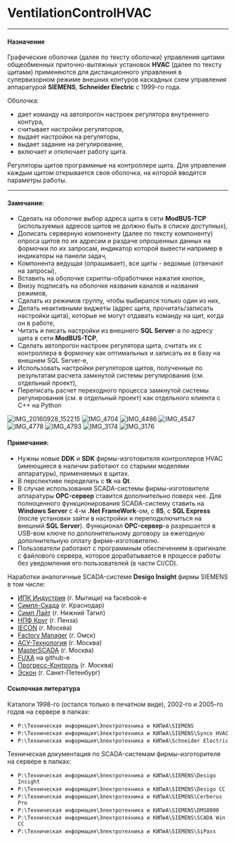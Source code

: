 # VentilationControlHVAC

----
#### Назначение
Графические оболочки (далее по тексту оболочки) управления щитами общеобменных приточно-вытяжных установок **HVAC** (далее по тексту щитами) применяются для дистанционного управления в супервизорном режиме внешних контуров каскадных схем управления аппаратурой **SIEMENS**, **Schneider Electric** с 1999-го года.

Оболочка: 
 - дает команду на автопрогон настроек регулятора внутреннего контура,
 - считывает настройки регуляторов,
 - выдает настройки на регуляторы,
 - выдает задание на регулирование,
 - включает и отключает работу щита.

Регуляторы щитов программные на контроллере щита.
Для управления каждым щитом открывается своя оболочка, на которой вводятся параметры работы.

----
#### Замечания:
 - Сделать на оболочке выбор адреса щита в сети **ModBUS-TCP** (используемых адресов щитов не должно быть в списке доступных),
 - Дописать серверную компоненту (далее по тексту компоненту) опроса щитов по их адресам и раздаче опрошенных данных на формочки по их запросам, индикатор которой вывести например в индикаторы на панели задач,
 - Компонента ведущая (опрашивает), все щиты - ведомые (отвечают на запросы),
 - Вставить на оболочке скрипты-обработчики нажатия кнопок,
 - Внизу подписать на оболочке названия каналов и названия режимов,
 - Сделать из режимов группу, чтобы выбирался только один из них,
 - Делать неактивными виджеты (адрес щита, прочитать/записать настройки щита), которые не могут отдавать команду на щит, когда он в работе,
 - Читать и писать настройки из внешнего **SQL Server**-а по адресу щита в сети **ModBUS-TCP**,
 - Сделать автопрогон настроек регулятора щита, считать их с контроллера в формочку как оптимальных и записать их в базу на внешнем SQL Server-е,
 - Использовать настройки регуляторов щитов, полученные по результатам расчета замкнутой системы регулирования (см. отдельный проект),
 - Переписать расчет переходного процесса замкнутой системы регулирования (см. в отдельный проект) как отдельного клиента с C++ на Python

![IMG_20160928_152215](https://user-images.githubusercontent.com/104857185/169311708-07b7b03a-a0fc-4fd0-a122-0f73b721b21e.jpg)
![IMG_4704](https://user-images.githubusercontent.com/104857185/169308673-81a780ba-8a2d-46db-ab37-a9f41d53fa34.JPG)
![IMG_4486](https://user-images.githubusercontent.com/104857185/169309000-4f485313-a44b-4f15-818e-b0a76adfc1ff.JPG)
![IMG_4547](https://user-images.githubusercontent.com/104857185/169310149-21e65ddf-7baa-45be-a14c-aa3a2d774197.JPG)
![IMG_4778](https://user-images.githubusercontent.com/104857185/169310532-a605a20f-8389-42ef-9c34-928f5b01c33a.JPG)
![IMG_4793](https://user-images.githubusercontent.com/104857185/169310808-5151ae47-95cf-4c17-8756-ea7f3cd65ec5.JPG)
![IMG_3174](https://user-images.githubusercontent.com/104857185/170977221-276454ab-5e53-4747-8108-c8fcff0e6f48.JPG)
![IMG_3176](https://user-images.githubusercontent.com/104857185/170977297-a0bd49e5-281f-4405-9636-5aa8f5c7a8ed.JPG)


#### Примечания:
 - Нужны новые **DDK** и **SDK** фирмы-изготовителя контроллеров HVAC (имеющиеся в наличии работают со старыми моделями аппаратуры), применяемых в щитах.
 - В перспективе переделать с **tk** на **Qt**.
 - В случае использования SCADA-системы фирмы-изготовителя аппаратуры **OPC-сервер** ставится дополнительно поверх нее. Для полноценного функционирования SCADA-систему ставить на **Windows Server** с 4-м **.Net FrameWork**-ом, с **IIS**, с **SQL Express** (после установки зайти в настройки и переподключиться на внешний **SQL Server**). Функционал **OPC-сервер**-а разрешается в USB-вом ключе по дополнительному договору за ежегодную дополнительную оплату фирме-изготовителю.
 - Пользователи работают с программным обеспечением в оригинале с файлового сервера, которое дорабатывается в процессе работы без уведомления его пользователей (в части CI/CD).

Наработки аналогичные SCADA-системе **Desigo Insight** фирмы SIEMENS в том числе:
 * [ИПК Индустрия](https://www.facebook.com/ipkindustriya/) (г. Мытищи) на facebook-е
 * [Симпл-Скада](https://simple-scada.com/) (г. Краснодар) 
 * [Симп Лайт](https://simplight.ru/) (г. Нижний Тагил) 
 * [НПФ Круг](https://www.krug2000.ru/products/ppr/scada-2000.html?utm_medium=cpc&utm_source=mail.yandex.ru&utm_campaign=15353707&utm_term=%D0%BA%D1%83%D0%BF%D0%B8%D1%82%D1%8C%20scada&utm_content=none.0&yclid=2892848951052795745) (г. Пенза)
 * [IECON](https://www.iecon.ru/about/) (г. Москва)
 * [Factory Manager](https://factorymanager.ru/) (г. Омск)
 * [АСУ-Технология](https://factorymanager.ru/) (г. Москва)
 * [MasterSCADA](https://masterscada.ru/?yclid=2966471923235094160#pos) (г. Москва)
 * [FUXA](https://github.com/frangoteam/FUXA) на github-е
 * [Прогресс-Контроль](https://progress-control.ru/) (г. Москва)
 * [Эскон](https://eskon-spb.ru) (г. Санкт-Петенбург)

#### Ссылочная литература
Каталоги 1998-го (остался только в печатном виде), 2002-го и 2005-го годов на сервере в папках:
 - `P:\Техническая информация\Электротехника и КИПиА\SIEMENS`
 - `P:\Техническая информация\Электротехника и КИПиА\SIEMENS\Synco HVAC`
 - `P:\Техническая информация\Электротехника и КИПиА\Schneider Electric` 

Техническая документация по SCADA-системам фирмы-изготорителя на сервере в папках:
 - `P:\Техническая информация\Электротехника и КИПиА\SIEMENS\Desigo Insight`
 - `P:\Техническая информация\Электротехника и КИПиА\SIEMENS\Desigo CC`
 - `P:\Техническая информация\Электротехника и КИПиА\SIEMENS\Cerberus Pro`
 - `P:\Техническая информация\Электротехника и КИПиА\SIEMENS\DMS8000`
 - `P:\Техническая информация\Электротехника и КИПиА\SIEMENS\SCADA Win CC`
 - `P:\Техническая информация\Электротехника и КИПиА\SIEMENS\SiPass`
